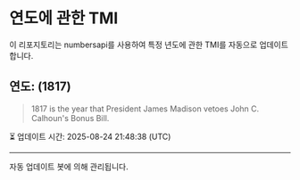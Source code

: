 
# 연도에 관한 TMI

이 리포지토리는 numbersapi를 사용하여 특정 년도에 관한 TMI를 자동으로 업데이트합니다.

## 연도: (1817)
> 1817 is the year that President James Madison vetoes John C. Calhoun's Bonus Bill.

⏳ 업데이트 시간: 2025-08-24 21:48:38 (UTC)

---
자동 업데이트 봇에 의해 관리됩니다.
